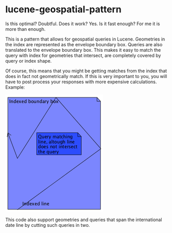 # lucene-geospatial-pattern

Is this optimal? Doubtful. Does it work? Yes. Is it fast enough? For me it is more than enough.

This is a pattern that allows for geospatial queries in Lucene. Geometries in the index are represented as the envelope
boundary box. Queries are also translated to the envelope boundary box. This makes it easy to match the query with index
for geometries that intersect, are completely covered by query or index shape.

Of course, this means that you might be getting matches from the index that does in fact not geometrically match. If this
is very important to you, you will have to post process your responses with more expensive calculations. Example:

![Image of indexed line and query](https://raw.githubusercontent.com/kodapan/lucene-geospatial-pattern/master/documentation/indexed%20line%20and%20query.png)

This code also support geometries and queries that span the international date line by cutting such queries in two.
